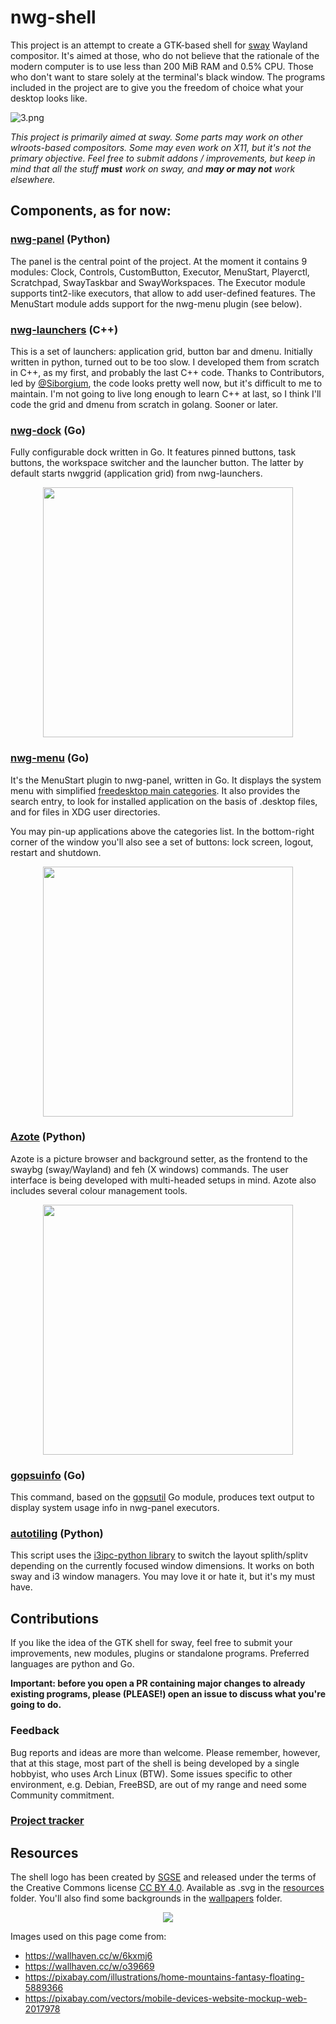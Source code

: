 # nwg-shell

This project is an attempt to create a GTK-based shell for [sway](https://github.com/swaywm/sway) Wayland compositor. It's aimed at those, who do not believe
that the rationale of the modern computer is to use less than 200 MiB RAM and 0.5% CPU. Those who don't want to stare solely at the terminal's black window.
The programs included in the project are to give you the freedom of choice what your desktop looks like.

![3.png](https://scrot.cloud/images/2021/05/09/3.png)

*This project is primarily aimed at sway. Some parts may work on other wlroots-based compositors. Some may even work on X11, but it's not the primary objective.
Feel free to submit addons / improvements, but keep in mind that all the stuff **must** work on sway, and **may or may not** work elsewhere.*

## Components, as for now:

### [nwg-panel](https://github.com/nwg-piotr/nwg-panel) (Python)

The panel is the central point of the project. At the moment it contains 9 modules: Clock, Controls, CustomButton, Executor, MenuStart, Playerctl,
Scratchpad, SwayTaskbar and SwayWorkspaces. The Executor module supports tint2-like executors, that allow to add user-defined features.
The MenuStart module adds support for the nwg-menu plugin (see below).

### [nwg-launchers](https://github.com/nwg-piotr/nwg-launchers) (C++)

This is a set of launchers: application grid, button bar and dmenu. Initially written in python, turned out to be too slow. I developed them from
scratch in C++, as my first, and probably the last C++ code. Thanks to Contributors, led by [@Siborgium](https://github.com/Siborgium), the code looks pretty well
now, but it's difficult to me to maintain. I'm not going to live long enough to learn C++ at last, so I think I'll code the grid and dmenu from scratch in golang.
Sooner or later.

### [nwg-dock](https://github.com/nwg-piotr/nwg-dock) (Go)

Fully configurable dock written in Go. It features pinned buttons, task buttons, the workspace switcher and the launcher button. The latter by default starts
nwggrid (application grid) from nwg-launchers.


<div align="center"><img src="https://scrot.cloud/images/2021/05/10/dock.png" width="400"/></div>

### [nwg-menu](https://github.com/nwg-piotr/nwg-menu) (Go)

It's the MenuStart plugin to nwg-panel, written in Go. It displays the system menu with simplified [freedesktop main categories](https://specifications.freedesktop.org/menu-spec/latest/apa.html). It also provides the search entry,
to look for installed application on the basis of .desktop files, and for files in XDG user directories.

You may pin-up applications above the categories list. In the bottom-right corner of the window you'll also see a set of buttons: lock screen, logout, 
restart and shutdown.

<div align="center"><img src="https://scrot.cloud/images/2021/05/10/menu.png" width="400"/></div>

### [Azote](https://github.com/nwg-piotr/azote) (Python)

Azote is a picture browser and background setter, as the frontend to the swaybg (sway/Wayland) and feh (X windows) commands. The user interface is being
developed with multi-headed setups in mind. Azote also includes several colour management tools.

<div align="center"><img src="https://scrot.cloud/images/2021/03/13/azote-1.9.0.png" width="400"/></div>

### [gopsuinfo](https://github.com/nwg-piotr/gopsuinfo) (Go)

This command, based on the [gopsutil](https://github.com/shirou/gopsutil) Go module, produces text output to display system usage info in nwg-panel executors.

### [autotiling](https://github.com/nwg-piotr/autotiling) (Python)

This script uses the [i3ipc-python library](https://github.com/altdesktop/i3ipc-python) to switch the layout splith/splitv depending on the currently focused
window dimensions. It works on both sway and i3 window managers. You may love it or hate it, but it's my must have.

## Contributions

If you like the idea of the GTK shell for sway, feel free to submit your improvements, new modules, plugins or standalone programs. Preferred languages are python and Go.

**Important: before you open a PR containing major changes to already existing programs, please (PLEASE!) open an issue to discuss what you're going to do.**

### Feedback

Bug reports and ideas are more than welcome. Please remember, however, that at this stage, most part of the shell is being developed by a single hobbyist, who uses
Arch Linux (BTW). Some issues specific to other environment, e.g. Debian, FreeBSD, are out of my range and need some Community commitment.

### [Project tracker](https://github.com/users/nwg-piotr/projects/2)

## Resources

The shell logo has been created by [SGSE](https://github.com/sgse) and released under the terms of the Creative Commons license
[CC BY 4.0](https://creativecommons.org/licenses/by/4.0/deed.en). Available as .svg in the
[resources](https://github.com/nwg-piotr/nwg-shell/tree/main/resources) folder. You'll also find some backgrounds
in the [wallpapers](https://github.com/nwg-piotr/nwg-shell/tree/main/wallpapers) folder.

<div align="center"><img src="https://scrot.cloud/images/2021/05/30/shell-logo-basic-render.png"/></div>

Images used on this page come from:

- https://wallhaven.cc/w/6kxmj6
- https://wallhaven.cc/w/o39669
- https://pixabay.com/illustrations/home-mountains-fantasy-floating-5889366
- https://pixabay.com/vectors/mobile-devices-website-mockup-web-2017978
